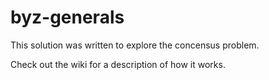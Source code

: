# byz-generals

This solution was written to explore the concensus problem.

Check out the wiki for a description of how it works.
